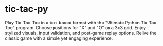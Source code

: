 # tic-tac-py
Play Tic-Tac-Toe in a text-based format with the "Ultimate Python Tic-Tac-Toe" program. Choose positions for "X" and "O" on a 3x3 grid. Enjoy stylized visuals, input validation, and post-game replay options. Relive the classic game with a simple yet engaging experience.
